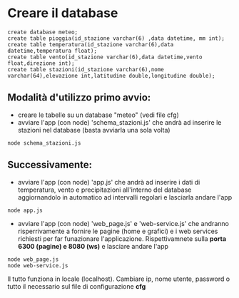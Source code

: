 # Creare il database
```
create database meteo;
create table pioggia(id_stazione varchar(6) ,data datetime, mm int);
create table temperatura(id_stazione varchar(6),data datetime,temperatura float);
create table vento(id_stazione varchar(6),data datetime,vento  float,direzione int);
create table stazioni(id_stazione varchar(6),nome varchar(64),elevazione int,latitudine double,longitudine double);
```

## Modalità d'utilizzo primo avvio:
- creare le tabelle su un database "meteo" (vedi file cfg)
- avviare l'app (con node) 'schema_stazioni.js' che andrà ad inserire le stazioni nel database (basta avviarla una sola volta) 
```
node schema_stazioni.js
```

## Successivamente:
- avviare l'app (con node) 'app.js' che andrà ad inserire i dati di temperatura, vento e precipitazioni all'interno del database aggiornandolo in automatico ad intervalli regolari e lasciarla andare l'app 
```
node app.js
```
- avviare l'app (con node) 'web_page.js' e 'web-service.js' che andranno risperrivamente a fornire le pagine (home e grafici) e i web services richiesti per far funazionare l'applicazione. Rispettivamnete sulla **porta 6300 (pagine) e 8080 (ws)** e lasciare andare l'app 
```
node web_page.js
node web-service.js
```

Il tutto funziona in locale (localhost).
Cambiare ip, nome utente, password o tutto il necessario sul file di configurazione **cfg**